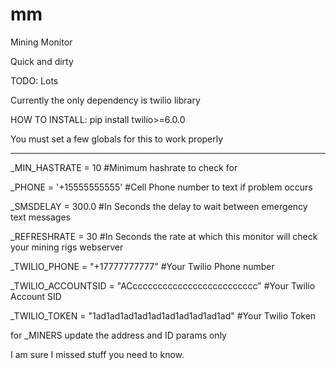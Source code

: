 # mm
Mining Monitor

Quick and dirty

TODO: Lots

Currently the only dependency is twilio library

HOW TO INSTALL: pip install twilio>=6.0.0

You must set a few globals for this to work properly

_________________________________________________________________________________


_MIN_HASTRATE = 10        #Minimum hashrate to check for

_PHONE = '+15555555555'   #Cell Phone number to text if problem occurs

_SMSDELAY = 300.0         #In Seconds the delay to wait between emergency text messages

_REFRESHRATE = 30         #In Seconds the rate at which this monitor will check your mining rigs webserver

_TWILIO_PHONE = "+17777777777"  #Your Twilio Phone number

_TWILIO_ACCOUNTSID = "ACccccccccccccccccccccccccc"       #Your Twilio Account SID

_TWILIO_TOKEN = "1ad1ad1ad1ad1ad1ad1ad1ad1ad1ad"         #Your Twilio Token

for _MINERS update the address and ID params only

I am sure I missed stuff you need to know. 
